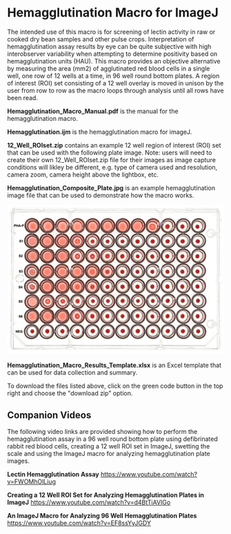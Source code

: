 # Hemagglutination Macro for ImageJ

The intended use of this macro is for screening of lectin activity in raw or cooked dry bean samples and other pulse crops. Interpretation of hemagglutination assay results by eye can be quite subjective with high interobserver variability when attempting to determine positivity based on hemagglutination units (HAU). This macro provides an objective alternative by measuring the area (mm2) of agglutinated red blood cells in a single well, one row of 12 wells at a time, in 96 well round bottom plates. A region of interest (ROI) set consisting of a 12 well overlay is moved in unison by the user from row to row as the macro loops through analysis until all rows have been read. 

**Hemagglutination_Macro_Manual.pdf** is the manual for the hemagglutination macro.

**Hemagglutination.ijm** is the hemagglutination macro for imageJ.

**12_Well_ROIset.zip** contains an example 12 well region of interest (ROI) set that can be used with the following plate image. Note: users will need to create their own 12_Well_ROIset.zip file for their images as image capture conditions will likley be different, e.g. type of camera used and resolution, camera zoom, camera height above the lightbox, etc.

**Hemagglutination_Composite_Plate.jpg** is an example hemagglutination image file that can be used to demonstrate how the macro works.

<img src="https://github.com/mcginleyj/hemagglutination/blob/main/Hemagglutination_Composite_Plate.jpg" width="700">

**Hemagglutination_Macro_Results_Template.xlsx** is an Excel template that can be used for data collection and summary. 

To download the files listed above, click on the green code button in the top right and choose the "download zip" option.

## Companion Videos
The following video links are provided showing how to perform the hemagglutination assay in a 96 well round bottom plate using defibrinated rabbit red blood cells, creating a 12 well ROI set in ImageJ, swetting the scale and using the ImageJ macro for analyzing hemagglutination plate images.

**Lectin Hemagglutination Assay** 
https://www.youtube.com/watch?v=FWOMhOlLiug 

**Creating a 12 Well ROI Set for Analyzing Hemagglutination Plates in ImageJ**
https://www.youtube.com/watch?v=d4BtTiAVIGo 

**An ImageJ Macro for Analyzing 96 Well Hemagglutination Plates**
https://www.youtube.com/watch?v=EF8ssYyJGDY 

